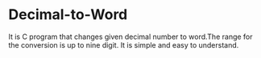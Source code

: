 # Decimal-to-Word
It is C program that changes given decimal number to word.The range for the conversion is up to nine digit. It is simple and easy to understand.
